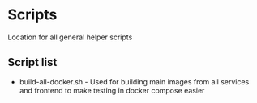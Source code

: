 # Scripts

Location for all general helper scripts

## Script list

- build-all-docker.sh - Used for building main images from all services and frontend to make testing in docker compose easier

